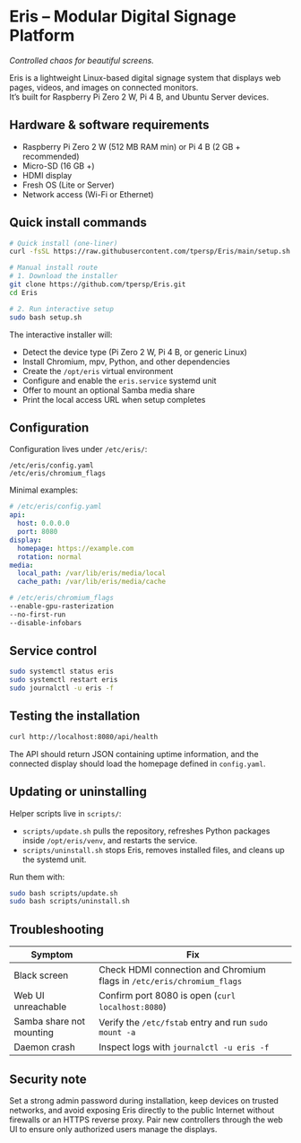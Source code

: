 # Eris – Modular Digital Signage Platform  
*Controlled chaos for beautiful screens.*

Eris is a lightweight Linux-based digital signage system that displays web pages, videos, and images on connected monitors.  
It’s built for Raspberry Pi Zero 2 W, Pi 4 B, and Ubuntu Server devices.

## Hardware & software requirements

- Raspberry Pi Zero 2 W (512 MB RAM min) or Pi 4 B (2 GB + recommended)
- Micro-SD (16 GB +)
- HDMI display
- Fresh OS (Lite or Server)
- Network access (Wi-Fi or Ethernet)

## Quick install commands

```bash
# Quick install (one-liner)
curl -fsSL https://raw.githubusercontent.com/tpersp/Eris/main/setup.sh | sudo bash

# Manual install route
# 1. Download the installer
git clone https://github.com/tpersp/Eris.git
cd Eris

# 2. Run interactive setup
sudo bash setup.sh
```

The interactive installer will:
- Detect the device type (Pi Zero 2 W, Pi 4 B, or generic Linux)
- Install Chromium, mpv, Python, and other dependencies
- Create the `/opt/eris` virtual environment
- Configure and enable the `eris.service` systemd unit
- Offer to mount an optional Samba media share
- Print the local access URL when setup completes

## Configuration

Configuration lives under `/etc/eris/`:

```
/etc/eris/config.yaml
/etc/eris/chromium_flags
```

Minimal examples:

```yaml
# /etc/eris/config.yaml
api:
  host: 0.0.0.0
  port: 8080
display:
  homepage: https://example.com
  rotation: normal
media:
  local_path: /var/lib/eris/media/local
  cache_path: /var/lib/eris/media/cache
```

```bash
# /etc/eris/chromium_flags
--enable-gpu-rasterization
--no-first-run
--disable-infobars
```

## Service control

```bash
sudo systemctl status eris
sudo systemctl restart eris
sudo journalctl -u eris -f
```

## Testing the installation

```bash
curl http://localhost:8080/api/health
```

The API should return JSON containing uptime information, and the connected display should load the homepage defined in `config.yaml`.

## Updating or uninstalling

Helper scripts live in `scripts/`:

- `scripts/update.sh` pulls the repository, refreshes Python packages inside `/opt/eris/venv`, and restarts the service.
- `scripts/uninstall.sh` stops Eris, removes installed files, and cleans up the systemd unit.

Run them with:

```bash
sudo bash scripts/update.sh
sudo bash scripts/uninstall.sh
```

## Troubleshooting

| Symptom | Fix |
| --- | --- |
| Black screen | Check HDMI connection and Chromium flags in `/etc/eris/chromium_flags` |
| Web UI unreachable | Confirm port 8080 is open (`curl localhost:8080`) |
| Samba share not mounting | Verify the `/etc/fstab` entry and run `sudo mount -a` |
| Daemon crash | Inspect logs with `journalctl -u eris -f` |

## Security note

Set a strong admin password during installation, keep devices on trusted networks, and avoid exposing Eris directly to the public Internet without firewalls or an HTTPS reverse proxy. Pair new controllers through the web UI to ensure only authorized users manage the displays.

